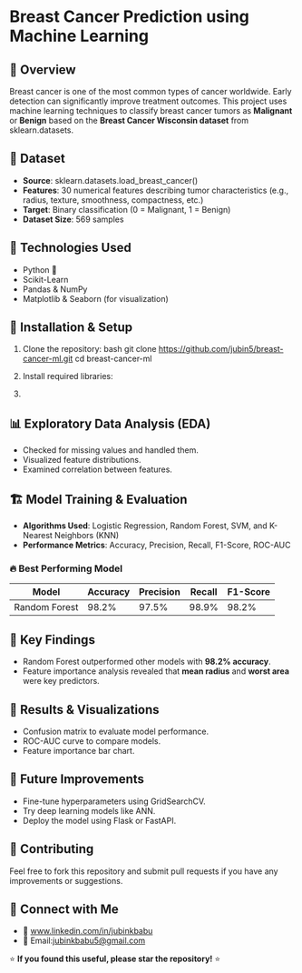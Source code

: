 # Breast Cancer Prediction using Machine Learning

## 📌 Overview
Breast cancer is one of the most common types of cancer worldwide. Early detection can significantly improve treatment outcomes. This project uses machine learning techniques to
classify breast cancer tumors as **Malignant** or **Benign** based on the **Breast Cancer Wisconsin dataset** from sklearn.datasets.

## 📂 Dataset
- **Source**: sklearn.datasets.load_breast_cancer()
- **Features**: 30 numerical features describing tumor characteristics (e.g., radius, texture, smoothness, compactness, etc.)
- **Target**: Binary classification (0 = Malignant, 1 = Benign)
- **Dataset Size**: 569 samples

## 🚀 Technologies Used
- Python 🐍
- Scikit-Learn
- Pandas & NumPy
- Matplotlib & Seaborn (for visualization)

## 🔧 Installation & Setup
1. Clone the repository:
  bash
   git clone https://github.com/jubin5/breast-cancer-ml.git
   cd breast-cancer-ml
  
2. Install required libraries:
3. 

## 📊 Exploratory Data Analysis (EDA)
- Checked for missing values and handled them.
- Visualized feature distributions.
- Examined correlation between features.

## 🏗️ Model Training & Evaluation
- **Algorithms Used**: Logistic Regression, Random Forest, SVM, and K-Nearest Neighbors (KNN)
- **Performance Metrics**: Accuracy, Precision, Recall, F1-Score, ROC-AUC

### 🔥 Best Performing Model
| Model | Accuracy | Precision | Recall | F1-Score |
|--------|----------|------------|--------|----------|
| Random Forest | 98.2% | 97.5% | 98.9% | 98.2% |

## 📌 Key Findings
- Random Forest outperformed other models with **98.2% accuracy**.
- Feature importance analysis revealed that **mean radius** and **worst area** were key predictors.

## 📎 Results & Visualizations
- Confusion matrix to evaluate model performance.
- ROC-AUC curve to compare models.
- Feature importance bar chart.

## 🎯 Future Improvements
- Fine-tune hyperparameters using GridSearchCV.
- Try deep learning models like ANN.
- Deploy the model using Flask or FastAPI.

## 🤝 Contributing
Feel free to fork this repository and submit pull requests if you have any improvements or suggestions.

## 🔗 Connect with Me
- 🔗 www.linkedin.com/in/jubinkbabu
- 📧 Email:jubinkbabu5@gmail.com

⭐ **If you found this useful, please star the repository!** ⭐
